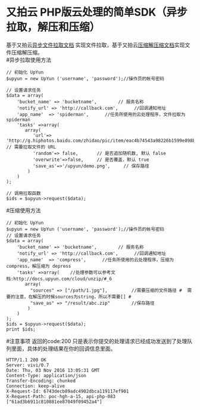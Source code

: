# 又拍云 PHP版云处理的简单SDK（异步拉取，解压和压缩）
基于又拍云[异步文件拉取文档](http://docs.upyun.com/cloud/spider/) 实现文件拉取，基于又拍云[压缩解压缩文档](http://docs.upyun.com/cloud/unzip/)实现文件压缩解压缩。    
#异步拉取使用方法   
```
// 初始化 UpYun
$upyun = new UpYun ('username', 'password');//操作员的帐号密码

// 设置请求任务
$data = array(
    'bucket_name' => 'bucketname',        // 服务名称
    'notify_url' => 'http://callback.com',      //回调通知地址
    'app_name'	=> 'spiderman',      //任务所使用的云处理程序，文件拉取为 spiderman
    'tasks' =>array(
       array(
          'url'=> 'http://g.hiphotos.baidu.com/zhidao/pic/item/eac4b74543a98226b1599e898b82b9014b90eb80.jpg',     // 需要拉取文件的 URL
          'random'=> false,       // 是否追加随机数, 默认 false
          'overwrite'=>false,     // 是否覆盖，默认 true
          'save_as'=>'/upyun/demo.png',     // 保存路径
        )
    )
);

// 调用拉取函数
$ids = $upyun->request($data);
``` 
#压缩使用方法 
```
// 初始化 UpYun
$upyun = new UpYun ('username', 'password');//操作员的帐号密码
// 设置请求任务
$data = array(
    'bucket_name' => 'bucketname',        // 服务名称
    'notify_url' => 'http://callback.com',      //回调通知地址
    'app_name'	=> 'compress',      //任务所使用的云处理程序，压缩为 compress，解压缩为 depress
    'tasks' =>array(    //处理参数可以参考文档:http://docs.upyun.com/cloud/unzip/#_6
       array(
         "sources" => ["/path/1.jpg"],         //需要压缩的文件路径 #  需要的注意，在解压的时候sources为string，所以不需要[] #
         "save_as" => "/result/abc.zip"        //保存路径
        )
    )
);
$ids = $upyun->request($data);
print $ids;
``` 
#注意事项 
返回的code:200 只是表示你提交的处理请求已经成功发送到了处理队列里面，具体的处理结果在你的回调信息里面。
```
HTTP/1.1 200 OK
Server: vivi/0.7
Date: Thu, 03 Nov 2016 13:05:31 GMT
Content-Type: application/json
Transfer-Encoding: chunked
Connection: keep-alive
X-Request-Id: 6743decb89adc4902dbca119117ef901
X-Request-Path: poc-hgh-a-15, api-php-083
["61ad3b6911c810881ee87049f09452a4"]
``` 


